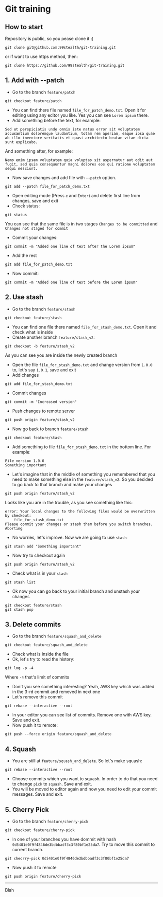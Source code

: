 # Git training

## How to start
Repository is public, so you pease clone it :)
```
git clone git@github.com:99stealth/git-training.git
```
or if want to use https method, then:
```
git clone https://github.com/99stealth/git-training.git
```

## 1. Add with --patch
- Go to the branch `feature/patch`
```
git checkout feature/patch
```
- You can find there file named `file_for_patch_demo.txt`. Open it for editing using any editor you like. Yes you can see `Lorem ipsum` there.
- Add something before the text, for example:
```
Sed ut perspiciatis unde omnis iste natus error sit voluptatem accusantium doloremque laudantium, totam rem aperiam, eaque ipsa quae ab illo inventore veritatis et quasi architecto beatae vitae dicta sunt explicabo.
```
And something after, for example:
```
Nemo enim ipsam voluptatem quia voluptas sit aspernatur aut odit aut fugit, sed quia consequuntur magni dolores eos qui ratione voluptatem sequi nesciunt.
```
- Now save changes and add file with `--patch` option.
```
git add --patch file_for_patch_demo.txt
```
- Open editing mode (Press `e` and `Enter`) and delete first line from changes, save and exit
- Check status:
```
git status
```
You can see that the same file is in two stages `Changes to be committed` and `Changes not staged for commit`
- Commit your changes:
```
git commit -m "Added one line of text after the Lorem ipsum"
```
- Add the rest
```
git add file_for_patch_demo.txt
```
- Now commit:
```
git commit -m "Added one line of text before the Lorem ipsum"
```

## 2. Use stash
- Go to the branch `feature/stash`
```
git checkout feature/stash
```
- You can find one file there named `file_for_stash_demo.txt`. Open it and check what is inside
- Create another branch `feature/stash_v2`:
```
git checkout -b feature/stash_v2
```
As you can see you are inside the newly created branch
- Open the file `file_for_stash_demo.txt` and change version from `1.0.0` to, let's say `1.0.1`, save and exit
- Add changes
```
git add file_for_stash_demo.txt
```
- Commit changes
```
git commit -m "Increased version"
```
- Push changes to remote server
```
git push origin feature/stash_v2
```
- Now go back to branch `feature/stash`
```
git checkout feature/stash
```
- Add something to file `file_for_stash_demo.txt` in the bottom line. For example:
```
File version 1.0.0
Something important
```
- Let's imagine that in the middle of something you remembered that you need to make something else in the `feature/stash_v2`. So you decided to go back to that branch and make your changes
```
git push origin feature/stash_v2
```
Looks like you are in the trouble, as you see something like this:
```
error: Your local changes to the following files would be overwritten by checkout:
	file_for_stash_demo.txt
Please commit your changes or stash them before you switch branches.
Aborting
```
- No worries, let's improve. Now we are going to use `stash`
```
git stash add "Something important"
```
- Now try to checkout again
```
git push origin feature/stash_v2
```
- Check what is in your `stash`
```
git stash list
```
- Ok now you can go back to your initial branch and unstash your changes
```
git checkout feature/stash
git stash pop
```
## 3. Delete commits
- Go to the branch `feature/squash_and_delete`
```
git checkout feature/squash_and_delete
```
- Check what is inside the file
- Ok, let's try to read the history:
```
git log -p -4
```
Where `-4` that's limit of commits
- Don't you see something interesting? Yeah, AWS key which was added in the 3-rd commit and removed in next one
- Let's remove this commit
```
git rebase --interactive --root
```
- In your editor you can see list of commits. Remove one with AWS key. Save and exit.
- Now push it to remote:
```
git push --force origin feature/squash_and_delete
```
## 4. Squash
- You are still at `feature/squash_and_delete`. So let's make squash:
```
git rebase --interactive --root 
```
- Choose commits which you want to squash. In order to do that you need to change `pick` to `squash`. Save and exit.
- You will be moved to editor again and now you need to edit your commit messages. Save and exit.
## 5. Cherry Pick
- Go to the branch `feature/cherry-pick`
```
git checkout feature/cherry-pick
```
- In one of your branches you have dommit with hash `0d5401e0f9f4846de3bdbbadf3c3f80bf1e25da7`. Try to move this commit to current branch.
```
git checrry-pick 0d5401e0f9f4846de3bdbbadf3c3f80bf1e25da7
```
- Now push it to remote
```
git push origin feature/cherry-pick
```
-------
Blah
